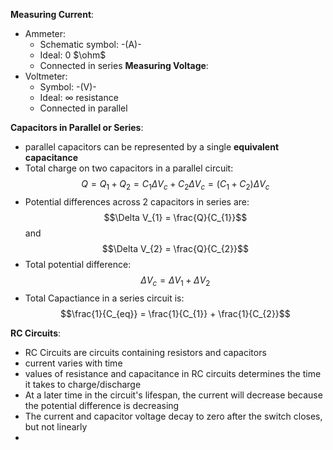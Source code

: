 **Measuring Current**:
- Ammeter: 
	- Schematic symbol: -(A)-
	- Ideal: 0 $\ohm$
	- Connected in series
**Measuring Voltage**:
- Voltmeter:
	- Symbol: -(V)-
	- Ideal: $\infty$ resistance
	- Connected in parallel

**Capacitors in Parallel or Series**:
- parallel capacitors can be represented by a single **equivalent capacitance**
- Total charge on two capacitors in a parallel circuit: $$Q = Q_{1} + Q_{2} = C_{1} \Delta V_{c} + C_{2} \Delta V_{c} = (C_{1} + C_{2}) \Delta V_{c}$$
- Potential differences across 2 capacitors in series are: $$\Delta V_{1} = \frac{Q}{C_{1}}$$ and $$\Delta V_{2} = \frac{Q}{C_{2}}$$
- Total potential difference: $$\Delta V_{c} = \Delta V_{1} + \Delta V_{2}$$
- Total Capactiance in a series circuit is:$$\frac{1}{C_{eq}} = \frac{1}{C_{1}} + \frac{1}{C_{2}}$$

**RC Circuits**:
- RC Circuits are circuits containing resistors and capacitors
- current varies with time
- values of resistance and capacitance in RC circuits determines the time it takes to charge/discharge
- At a later time in the circuit's lifespan, the current will decrease because the potential difference is decreasing
- The current and capacitor voltage decay to zero after the switch closes, but not linearly
- 